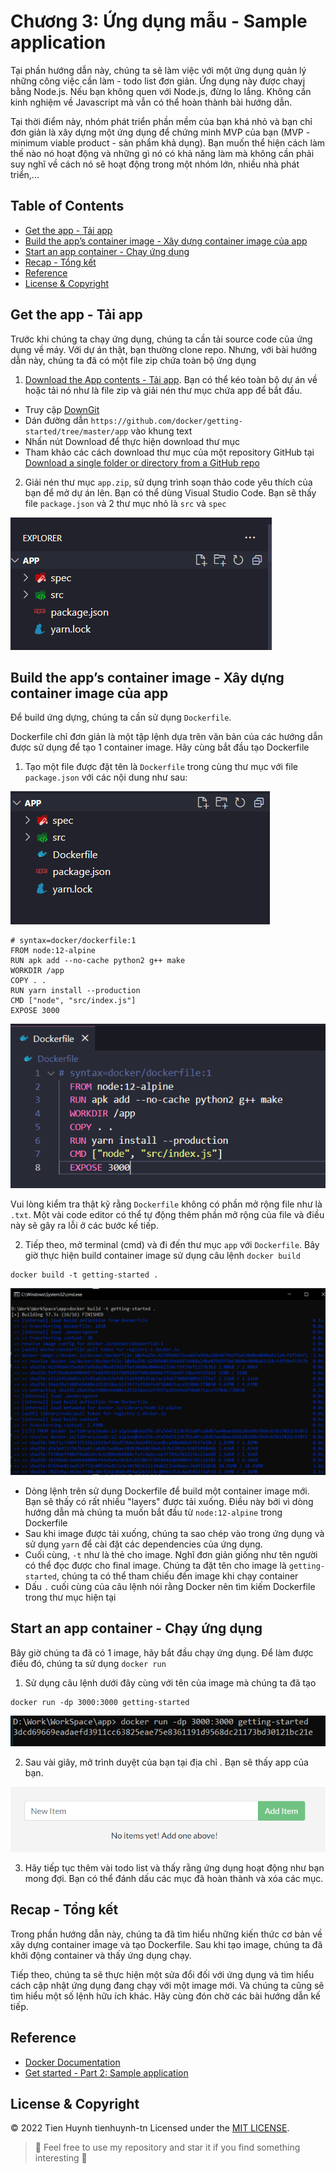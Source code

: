 # Chương 3: Ứng dụng mẫu - Sample application

Tại phần hướng dẫn này, chúng ta sẽ làm việc với một ứng dụng quản lý những công việc cần làm - todo list đơn giản. Ứng dụng này được chayj bằng Node.js. Nếu bạn không quen với Node.js, đừng lo lắng. Không cần kinh nghiệm về Javascript mà vẫn có thể hoàn thành bài hướng dẫn.

Tại thời điểm này, nhóm phát triển phần mềm của bạn khá nhỏ và bạn chỉ đơn giản là xây dựng một ứng dụng để chứng minh MVP của bạn (MVP - minimum viable product - sản phẩm khả dụng). Bạn muốn thể hiện cách làm thế nào nó hoạt động và những gì nó có khả năng làm mà không cần phải suy nghĩ về cách nó sẽ hoạt động trong một nhóm lớn, nhiều nhà phát triển,...

## Table of Contents
- [Get the app - Tải app](#get-the-app---tải-app)
- [Build the app’s container image - Xây dựng container image của app](#build-the-apps-container-image---xây-dựng-container-image-của-app)
- [Start an app container - Chạy ứng dụng](#start-an-app-container---chạy-ứng-dụng)
- [Recap - Tổng kết](#recap----tổng-kết)
- [Reference](#reference)
- [License & Copyright](#license--copyright)

## Get the app - Tải app

Trước khi chúng ta chạy ứng dụng, chúng ta cần tải source code của ứng dụng về máy. Với dự án thật, bạn thường clone repo. Nhưng, với bài hướng dẫn này, chúng ta đã có một file zip chứa toàn bộ ứng dụng
1. [Download the App contents - Tải app](https://github.com/docker/getting-started/tree/master/app). Bạn có thể kéo toàn bộ dự án về hoặc tải nó như là file zip và giải nén thư mục chứa app để bắt đầu.
  - Truy cập [DownGit](https://downgit.github.io/#/home)
  - Dán đường dẫn `https://github.com/docker/getting-started/tree/master/app` vào khung text 
  - Nhấn nút Download để thực hiện download thư mục
  - Tham khảo các cách download thư mục của một repository GitHub tại [Download a single folder or directory from a GitHub repo](https://stackoverflow.com/questions/7106012/download-a-single-folder-or-directory-from-a-github-repo)
2. Giải nén thư mục `app.zip`, sử dụng trình soạn thảo code yêu thích của bạn để mở dự án lên. Bạn có thể dùng Visual Studio Code. Bạn sẽ thấy file `package.json` và 2 thư mục nhỏ là `src` và `spec`

![1](./imgs/chapter4/1.png)

## Build the app’s container image - Xây dựng container image của app

Để build ứng dựng, chúng ta cần sử dụng `Dockerfile`. 

Dockerfile chỉ đơn giản là một tập lệnh dựa trên văn bản của các hướng dẫn được sử dụng để tạo 1 container image. Hãy cùng bắt đầu tạo Dockerfile

1. Tạo một file được đặt tên là `Dockerfile` trong cùng thư mục với file `package.json` với các nội dung như sau:

![2](./imgs/chapter4/2.png)
 
  ```
  # syntax=docker/dockerfile:1
  FROM node:12-alpine
  RUN apk add --no-cache python2 g++ make
  WORKDIR /app
  COPY . .
  RUN yarn install --production
  CMD ["node", "src/index.js"]
  EXPOSE 3000
  ```
  
![3](./imgs/chapter4/3.png)

Vui lòng kiểm tra thật kỹ rằng `Dockerfile` không có phần mở rộng file như là `.txt`. Một vài code editor có thể tự động thêm phần mở rộng của file và điều này sẽ gây ra lỗi ở các bước kế tiếp.

2. Tiếp theo, mở terminal (cmd) và đi đến thư mục `app` với `Dockerfile`. Bây giờ thực hiện build container image sử dụng câu lệnh `docker build`
```
docker build -t getting-started .
```
![4](./imgs/chapter4/4.png)

- Dòng lệnh trên sử dụng Dockerfile để build một container image mới. Bạn sẽ thấy có rất nhiều "layers" được tải xuống. Điều này bới vì dòng hướng dẫn mà chúng ta muốn bắt đầu từ `node:12-alpine` trong Dockerfile
- Sau khi image được tải xuống, chúng ta sao chép vào trong ứng dụng và sử dụng `yarn` để cài đặt các dependencies của ứng dụng.
- Cuối cùng, `-t` như là thẻ cho image. Nghĩ đơn giản giống như tên người có thể đọc được cho final image. Chúng ta đặt tên cho image là `getting-started`, chúng ta có thể tham chiếu đến image khi chạy container
- Dấu `.` cuối cùng của câu lệnh nói rằng Docker nên tìm kiếm Dockerfile trong thư mục hiện tại

## Start an app container - Chạy ứng dụng

Bây giờ chúng ta đã có 1 image, hãy bắt đầu chạy ứng dụng. Để làm được điều đó, chúng ta sử dụng `docker run`
1. Sử dụng câu lệnh dưới đây cùng với tên của image mà chúng ta đã tạo
```
docker run -dp 3000:3000 getting-started
```
![5](./imgs/chapter4/5.png)

2. Sau vài giây, mở trình duyệt của bạn tại địa chỉ [](http://localhost:300). Bạn sẽ thấy app của bạn.

![6](./imgs/chapter4/6.png)

3. Hãy tiếp tục thêm vài todo list và thấy rằng ứng dụng hoạt động như bạn mong đợi. Bạn có thể đánh dấu các mục đã hoàn thành và xóa các mục.

## Recap  - Tổng kết
Trong phần hướng dẫn này, chúng ta đã tìm hiểu những kiến thức cơ bản về xây dựng container image và tạo Dockerfile. Sau khi tạo image, chúng ta đã khởi động container và thấy ứng dụng chạy.

Tiếp theo, chúng ta sẽ thực hiện một sửa đổi đối với ứng dụng và tìm hiểu cách cập nhật ứng dụng đang chạy với một image mới. Và chúng ta cũng sẽ tìm hiểu một số lệnh hữu ích khác. Hãy cùng đón chờ các bài hướng dẫn kế tiếp.

## Reference
- [Docker Documentation](https://docs.docker.com/get-started/)
- [Get started - Part 2: Sample application](https://docs.docker.com/get-started/02_our_app/)

## License & Copyright
&copy; 2022 Tien Huynh tienhuynh-tn Licensed under the [MIT LICENSE](https://github.com/tienhuynh-tn/docker-basic-tutorial/blob/main/LICENSE).

> :love_you_gesture: Feel free to use my repository and star it if you find something interesting :love_you_gesture:

